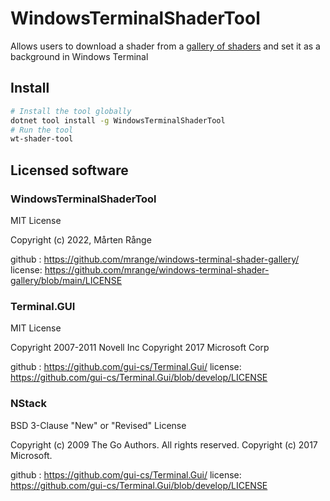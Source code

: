 # WindowsTerminalShaderTool
Allows users to download a shader from a [gallery of shaders](https://github.com/mrange/windows-terminal-shader-gallery/tree/main/gallery) and set it as a background in Windows Terminal

## Install

```bash
# Install the tool globally
dotnet tool install -g WindowsTerminalShaderTool
# Run the tool
wt-shader-tool
```

## Licensed software

### WindowsTerminalShaderTool
MIT License

Copyright (c) 2022, Mårten Rånge

github : https://github.com/mrange/windows-terminal-shader-gallery/
license: https://github.com/mrange/windows-terminal-shader-gallery/blob/main/LICENSE

### Terminal.GUI
MIT License

Copyright 2007-2011 Novell Inc
Copyright 2017 Microsoft Corp

github : https://github.com/gui-cs/Terminal.Gui/
license: https://github.com/gui-cs/Terminal.Gui/blob/develop/LICENSE

### NStack
BSD 3-Clause "New" or "Revised" License

Copyright (c) 2009 The Go Authors. All rights reserved. Copyright (c) 2017 Microsoft.

github : https://github.com/gui-cs/Terminal.Gui/
license: https://github.com/gui-cs/Terminal.Gui/blob/develop/LICENSE



